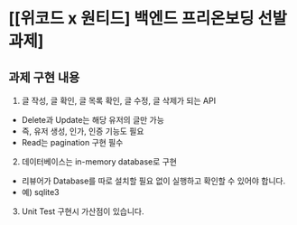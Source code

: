 # [[위코드 x 원티드] 백엔드 프리온보딩 선발 과제]

## 과제 구현 내용
1. 글 작성, 글 확인, 글 목록 확인, 글 수정, 글 삭제가 되는 API
  - Delete과 Update는 해당 유저의 글만 가능
  - 즉, 유저 생성, 인가, 인증 기능도 필요
  - Read는 pagination 구현 필수
2. 데이터베이스는 in-memory database로 구현
  - 리뷰어가 Database를 따로 설치할 필요 없이 실행하고 확인할 수 있어야 합니다.
  - 예) sqlite3
3. Unit Test 구현시 가산점이 있습니다.